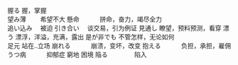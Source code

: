 握る        握，掌握   
望み薄　　  希望不大
懸命　　　  拼命，奋力，竭尽全力   
追い込み　  被迫
引き合い　  谈交易，引为例证
見通し      瞭望，预料预测，看穿
漂う        漂浮，洋溢，充满，露出
是が非でも  不管怎样，无论如何  
足元        站在..立场
崩れる　　　 崩溃，变坏，改变
抱える　　　 负担，承担，雇佣
うつ病　　　 抑郁症
窮地        困境
陥る　　　　 陷入
